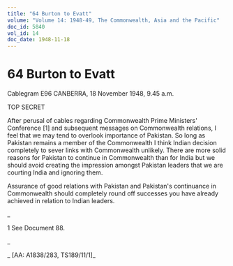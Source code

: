 ```yaml
---
title: "64 Burton to Evatt"
volume: "Volume 14: 1948-49, The Commonwealth, Asia and the Pacific"
doc_id: 5840
vol_id: 14
doc_date: 1948-11-18
---
```


# 64 Burton to Evatt

Cablegram E96 CANBERRA, 18 November 1948, 9.45 a.m.

TOP SECRET

After perusal of cables regarding Commonwealth Prime Ministers' Conference [1] and subsequent messages on Commonwealth relations, I feel that we may tend to overlook importance of Pakistan. So long as Pakistan remains a member of the Commonwealth I think Indian decision completely to sever links with Commonwealth unlikely. There are more solid reasons for Pakistan to continue in Commonwealth than for India but we should avoid creating the impression amongst Pakistan leaders that we are courting India and ignoring them.

Assurance of good relations with Pakistan and Pakistan's continuance in Commonwealth should completely round off successes you have already achieved in relation to Indian leaders.

_

1 See Document 88.

_

_ [AA: A1838/283, TS189/11/1]_
